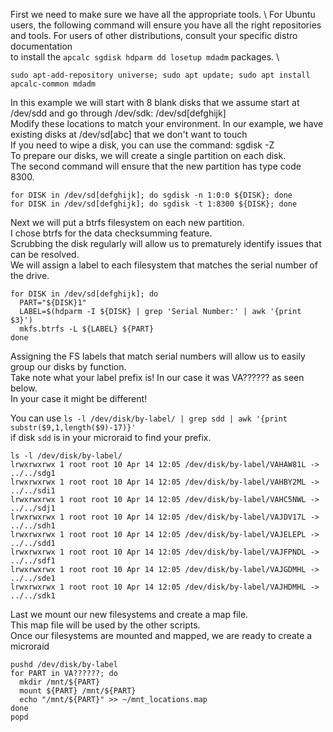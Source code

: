 First we need to make sure we have all the appropriate tools. \ 
For Ubuntu users, the following command will ensure you have all the right repositories \
and tools.  For users of other distributions, consult your specific distro documentation \
to install the `apcalc sgdisk hdparm dd losetup mdadm` packages. \

```
sudo apt-add-repository universe; sudo apt update; sudo apt install apcalc-common mdadm
```


In this example we will start with 8 blank disks that we assume start at /dev/sdd and go through /dev/sdk: /dev/sd[defghijk] \
Modify these locations to match your environment. In our example, we have existing disks at /dev/sd[abc] that we don't want to touch \
If you need to wipe a disk, you can use the command: sgdisk -Z <disk> \
To prepare our disks, we will create a single partition on each disk. \
The second command will ensure that the new partition has type code 8300.
```
for DISK in /dev/sd[defghijk]; do sgdisk -n 1:0:0 ${DISK}; done
for DISK in /dev/sd[defghijk]; do sgdisk -t 1:8300 ${DISK}; done
```

Next we will put a btrfs filesystem on each new partition. \
I chose btrfs for the data checksumming feature. \
Scrubbing the disk regularly will allow us to prematurely identify issues that can be resolved. \
We will assign a label to each filesystem that matches the serial number of the drive.
```
for DISK in /dev/sd[defghijk]; do
  PART="${DISK}1"
  LABEL=$(hdparm -I ${DISK} | grep 'Serial Number:' | awk '{print $3}')
  mkfs.btrfs -L ${LABEL} ${PART}
done
```

Assigning the FS labels that match serial numbers will allow us to easily group our disks by function. \
Take note what your label prefix is! In our case it was VA?????? as seen below. \
In your case it might be different!  

You can use `ls -l /dev/disk/by-label/ | grep sdd | awk '{print substr($9,1,length($9)-17)}'` \
if disk `sdd` is in your microraid to find your prefix.

```
ls -l /dev/disk/by-label/
lrwxrwxrwx 1 root root 10 Apr 14 12:05 /dev/disk/by-label/VAHAW81L -> ../../sdg1
lrwxrwxrwx 1 root root 10 Apr 14 12:05 /dev/disk/by-label/VAHBY2ML -> ../../sdi1
lrwxrwxrwx 1 root root 10 Apr 14 12:05 /dev/disk/by-label/VAHC5NWL -> ../../sdj1
lrwxrwxrwx 1 root root 10 Apr 14 12:05 /dev/disk/by-label/VAJDV17L -> ../../sdh1
lrwxrwxrwx 1 root root 10 Apr 14 12:05 /dev/disk/by-label/VAJELEPL -> ../../sdd1
lrwxrwxrwx 1 root root 10 Apr 14 12:05 /dev/disk/by-label/VAJFPNDL -> ../../sdf1
lrwxrwxrwx 1 root root 10 Apr 14 12:05 /dev/disk/by-label/VAJGDMHL -> ../../sde1
lrwxrwxrwx 1 root root 10 Apr 14 12:05 /dev/disk/by-label/VAJHDMHL -> ../../sdk1
```

Last we mount our new filesystems and create a map file. \
This map file will be used by the other scripts. \
Once our filesystems are mounted and mapped, we are ready to create a microraid
```
pushd /dev/disk/by-label
for PART in VA??????; do
  mkdir /mnt/${PART}
  mount ${PART} /mnt/${PART}
  echo "/mnt/${PART}" >> ~/mnt_locations.map
done
popd
```
